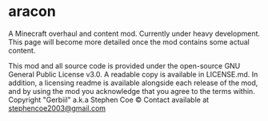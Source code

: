 # aracon
A Minecraft overhaul and content mod. Currently under heavy development. This page will become more detailed once the mod contains some actual content.


This mod and all source code is provided under the open-source GNU General Public License v3.0. A readable copy is available in LICENSE.md. In addition, a licensing readme is available alongside each release of the mod, and by using the mod you acknowledge that you agree to the terms within.
Copyright "Gerbiil" a.k.a Stephen Coe © Contact available at stephencoe2003@gmail.com
